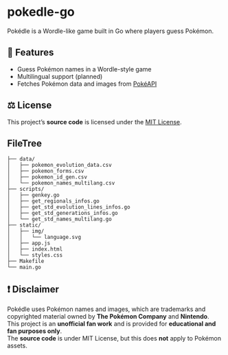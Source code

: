# pokedle-go

Pokédle is a Wordle-like game built in Go where players guess Pokémon.

## 🚀 Features
- Guess Pokémon names in a Wordle-style game
- Multilingual support (planned)
- Fetches Pokémon data and images from [PokéAPI](https://pokeapi.co/)

## ⚖️ License
This project’s **source code** is licensed under the [MIT License](LICENSE).

## FileTree
```
├── data/
│   ├── pokemon_evolution_data.csv
│   ├── pokemon_forms.csv
│   ├── pokemon_id_gen.csv
│   └── pokemon_names_multilang.csv
├── scripts/
│   ├── genkey.go
│   ├── get_regionals_infos.go
│   ├── get_std_evolution_lines_infos.go
│   ├── get_std_generations_infos.go
│   └── get_std_names_multilang.go
├── static/
│   ├── img/
│   │   └── language.svg
│   ├── app.js
│   ├── index.html
│   └── styles.css
├── Makefile
└── main.go
```

## ❗ Disclaimer
Pokédle uses Pokémon names and images, which are trademarks and copyrighted material owned by **The Pokémon Company** and **Nintendo**.  
This project is an **unofficial fan work** and is provided for **educational and fan purposes only**.  
The **source code** is under MIT License, but this does **not** apply to Pokémon assets.
